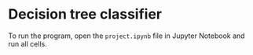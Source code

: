 # Decision tree classifier

To run the program, open the ``project.ipynb`` file in Jupyter Notebook and run all cells.
